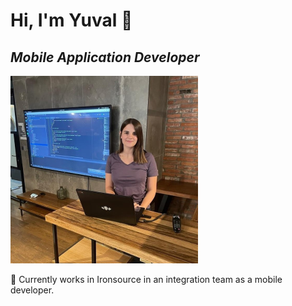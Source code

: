 # Hi, I'm Yuval 👋
## _Mobile Application Developer_
![Yuval Shalom](https://raw.githubusercontent.com/yuvalysh0/yuvalysh0/main/profilePic.png)


👀 Currently works in Ironsource in an integration team as a mobile developer.